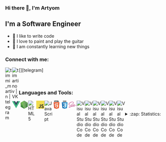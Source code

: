 ### Hi there 👋, I'm Artyom

## I'm a Software Engineer
- 💪 I like to write code
- 🎉 I love to paint and play the guitar
- 🥅 I am constantly learning new things 

### Connect with me:

[<img align="left" alt="timmi_martin | telegram" width="22px" src="https://cdn.worldvectorlogo.com/logos/telegram-1.svg" />][telegram]
[<img align="left" alt="timartinov | VK" width="22px" src="https://cdn.jsdelivr.net/npm/simple-icons@v3/icons/vk.svg" />][vk]

<br />

### Languages and Tools:

<img align="left" alt="React" width="26px" src="https://raw.githubusercontent.com/github/explore/80688e429a7d4ef2fca1e82350fe8e3517d3494d/topics/vue/vue.png" />
<img align="left" alt="Node.js" width="26px" src="https://raw.githubusercontent.com/github/explore/80688e429a7d4ef2fca1e82350fe8e3517d3494d/topics/nodejs/nodejs.png" />
<img align="left" alt="HTML5" width="26px" src="https://www.vectorlogo.zone/logos/nestjs/nestjs-icon.svg" />
<img align="left" alt="JavaScript" width="26px" src="https://raw.githubusercontent.com/github/explore/80688e429a7d4ef2fca1e82350fe8e3517d3494d/topics/javascript/javascript.png" />
<img align="left" alt="JavaScript" width="26px" src="https://www.vectorlogo.zone/logos/typescriptlang/typescriptlang-icon.svg" />

<img align="left" alt="HTML5" width="26px" src="https://raw.githubusercontent.com/github/explore/80688e429a7d4ef2fca1e82350fe8e3517d3494d/topics/html/html.png" />
<img align="left" alt="CSS3" width="26px" src="https://raw.githubusercontent.com/github/explore/80688e429a7d4ef2fca1e82350fe8e3517d3494d/topics/css/css.png" />
<img align="left" alt="Sass" width="26px" src="https://raw.githubusercontent.com/github/explore/80688e429a7d4ef2fca1e82350fe8e3517d3494d/topics/sass/sass.png" />

<img align="left" alt="Visual Studio Code" width="26px" src="https://vectorwiki.com/images/wxLRd__webstorm-icon.svg" />

<img align="left" alt="Visual Studio Code" width="26px" src="https://vectorwiki.com/images/v21Kn__swaggerhub.svg" />
<img align="left" alt="Visual Studio Code" width="26px" src="https://cdn.worldvectorlogo.com/logos/docker.svg" />
<img align="left" alt="Visual Studio Code" width="26px" src="https://cdn.worldvectorlogo.com/logos/postgresql.svg" />
<img align="left" alt="Visual Studio Code" width="26px" src="https://cdn.worldvectorlogo.com/logos/mongodb-icon-1.svg" />
<img align="left" alt="Visual Studio Code" width="26px" src="https://cdn.worldvectorlogo.com/logos/stack-overflow.svg" />

<br />
<br />

<details>
  <summary>:zap: Statistics:</summary>
    <img align="left" alt="codeSTACKr's GitHub Stats" src="https://github-readme-stats.vercel.app/api/top-langs/?username=vanholler&langs_count=8&layout=compact" />
   <img align="left" alt="codeSTACKr's GitHub Stats" src="https://github-readme-stats.vercel.app/api?username=vanholler&show_icons=true" />
</details>

[linkedin]: https://www.linkedin.com/in/artiom-mikhnevich/
[instagram]: https://www.instagram.com/mikhnevich_/
[vk]: https://vk.com/timartinov
